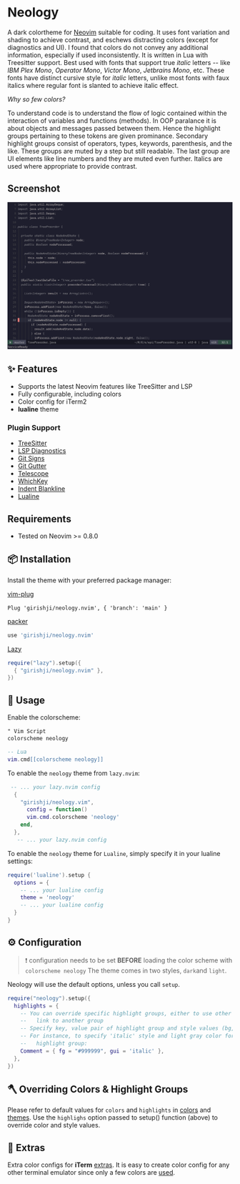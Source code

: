 # Neology

A dark colortheme for [Neovim](https://neovim.io/) suitable for coding. It uses font variation and shading  to achieve contrast, and eschews distracting colors (except for diagnostics and UI). I found that colors do not convey any additional information, especially if used inconsistently. It is written in Lua with Treesitter support. Best used with fonts that support true *italic* letters -- like *IBM Plex Mono*, *Operator Mono*, *Victor Mono*, *Jetbrains Mono*, etc. These fonts have distinct cursive style for *italic* letters, unlike most fonts with faux italics where regular font is slanted to achieve italic effect.

*Why so few colors?*

To understand code is to understand the flow of logic contained within the
interaction of variables and functions (methods). In OOP paralance it is about
objects and messages passed between them. Hence the highlight groups pertaining
to these tokens are given prominance. Secondary highlight groups consist of
operators, types, keywords, parenthesis, and the like. These groups are muted
by a step but still readable. The last group are UI elements like line numbers
and they are muted even further. Italics are used where appropriate to provide
contrast.

## Screenshot

![image](https://raw.githubusercontent.com/girishji/neology.nvim/main/screenshots/pic.png)


## ✨ Features
- Supports the latest Neovim features like TreeSitter and LSP
- Fully configurable, including colors
- Color config for iTerm2
- **lualine** theme


### Plugin Support

- [TreeSitter](https://github.com/nvim-treesitter/nvim-treesitter)
- [LSP Diagnostics](https://neovim.io/doc/user/lsp.html)
- [Git Signs](https://github.com/lewis6991/gitsigns.nvim)
- [Git Gutter](https://github.com/airblade/vim-gitgutter)
- [Telescope](https://github.com/nvim-telescope/telescope.nvim)
- [WhichKey](https://github.com/liuchengxu/vim-which-key)
- [Indent Blankline](https://github.com/lukas-reineke/indent-blankline.nvim)
- [Lualine](https://github.com/hoob3rt/lualine.nvim)


## Requirements

- Tested on Neovim >= 0.8.0


## 📦 Installation

Install the theme with your preferred package manager:

[vim-plug](https://github.com/junegunn/vim-plug)

```vim
Plug 'girishji/neology.nvim', { 'branch': 'main' }
```

[packer](https://github.com/wbthomason/packer.nvim)

```lua
use 'girishji/neology.nvim'
```

[Lazy](https://github.com/folke/lazy.nvim)

```lua
require("lazy").setup({
  { "girishji/neology.nvim" },
})
```

## 🚀 Usage

Enable the colorscheme:

```vim
" Vim Script
colorscheme neology
```

```lua
-- Lua
vim.cmd[[colorscheme neology]]
```

To enable the `neology` theme from `lazy.nvim`:

```lua
 -- ... your lazy.nvim config
  {
    "girishji/neology.vim",
      config = function()
      vim.cmd.colorscheme 'neology'
    end,
  },  
   -- ... your lazy.nvim config
```

To enable the `neology` theme for `Lualine`, simply specify it in your
lualine settings:

```lua
require('lualine').setup {
  options = {
    -- ... your lualine config
    theme = 'neology'
    -- ... your lualine config
  }
}
```

## ⚙️ Configuration

> ❗️ configuration needs to be set **BEFORE** loading the color scheme with
> `colorscheme neology`
The theme comes in two styles, `dark`and `light`.

Neology will use the default options, unless you call `setup`.

```lua
require("neology").setup({
  highlights = {
    -- You can override specific highlight groups, either to use other colors
    --   link to another group
    -- Specify key, value pair of highlight group and style values (bg, fg, gui)
    -- For instance, to specify 'italic' style and light gray color for 'Comment'
    --   highlight group:
    Comment = { fg = "#999999", gui = 'italic' },
  },
})
```

## 🪓 Overriding Colors & Highlight Groups

Please refer to default values for `colors` and `highlights` in 
[colors](lua/neology/colors.lua) and [themes](lua/neology/theme.lua). Use the `highlighs` option passed to setup() function (above) to override color and style values. 


## 🍭 Extras

Extra color configs for **iTerm** [extras](extras/). It is easy to create color config for any other terminal emulator since only a few colors are [used](lua/neology/colors.lua).



